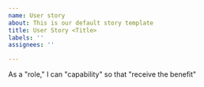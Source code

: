 ```yaml
---
name: User story
about: This is our default story template
title: User Story <Title>
labels: ''
assignees: ''

---
```


As a "role," I can "capability" so that "receive the benefit"
